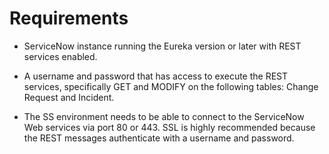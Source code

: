 [title]: # (Requirements)
[tags]: # (ServiceNow)
[priority]: # (1000)

# Requirements

- ServiceNow instance running the Eureka version or later with REST services enabled.

- A username and password that has access to execute the REST services, specifically GET and MODIFY on the following tables: Change Request and Incident.

- The SS environment needs to be able to connect to the ServiceNow Web services via port 80 or 443. SSL is highly recommended because the REST messages authenticate with a username and password.
